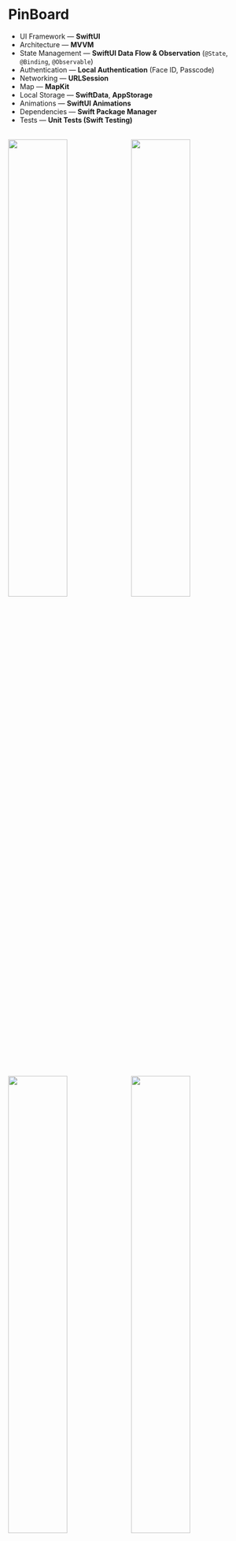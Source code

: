 # PinBoard

* UI Framework — **SwiftUI**
* Architecture — **MVVM**
* State Management — **SwiftUI Data Flow & Observation** (`@State`, `@Binding`, `@Observable`)
* Authentication — **Local Authentication** (Face ID, Passcode)
* Networking — **URLSession**
* Map — **MapKit**
* Local Storage — **SwiftData**, **AppStorage**
* Animations — **SwiftUI Animations**
* Dependencies — **Swift Package Manager**
* Tests — **Unit Tests (Swift Testing)**

<br />
<img src = "https://github.com/user-attachments/assets/ad7be66c-b40b-40f7-afb9-02dff18002b8" width = 48.8%>
<img src = "https://github.com/user-attachments/assets/0517b534-04c3-4fb0-9f57-531cff14c9dc" width = 48.8%>
<img src = "https://github.com/user-attachments/assets/fbaeca9e-4dda-4ce2-bd10-e4af6953ec69" width = 48.8%>
<img src = "https://github.com/user-attachments/assets/20117a08-e414-4274-847d-c0454445cedb" width = 48.8%>
